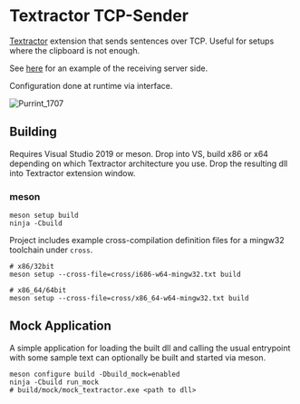 # Textractor TCP-Sender

[Textractor](https://github.com/Artikash/Textractor) extension that sends
sentences over TCP. Useful for setups where the clipboard is not enough.

See [here](https://github.com/45Tatami/native-inserter) for an example of the
receiving server side.

Configuration done at runtime via interface.

![Purrint_1707](https://user-images.githubusercontent.com/96940591/149813301-b10d229c-f093-43fa-a483-5848f71e9d2c.png)

## Building

Requires Visual Studio 2019 or meson. Drop into VS, build x86 or x64 depending
on which Textractor architecture you use. Drop the resulting dll into
Textractor extension window.

### meson

    meson setup build
    ninja -Cbuild

Project includes example cross-compilation definition files for a mingw32
toolchain under `cross`.

    # x86/32bit
    meson setup --cross-file=cross/i686-w64-mingw32.txt build

    # x86_64/64bit
    meson setup --cross-file=cross/x86_64-w64-mingw32.txt build

## Mock Application

A simple application for loading the built dll and calling the usual entrypoint
with some sample text can optionally be built and started via meson.

    meson configure build -Dbuild_mock=enabled
    ninja -Cbuild run_mock
    # build/mock/mock_textractor.exe <path to dll>
